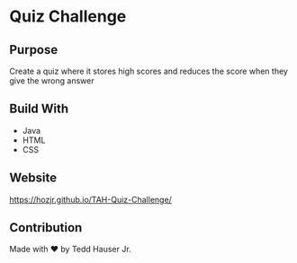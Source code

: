 # Quiz Challenge

## Purpose
Create a quiz where it stores high scores and reduces the score when they give the wrong answer

## Build With
* Java
* HTML
* CSS

## Website
https://hozjr.github.io/TAH-Quiz-Challenge/

## Contribution
Made with ❤️ by Tedd Hauser Jr.

